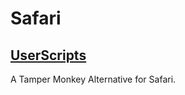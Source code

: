 # Safari

## [UserScripts](https://github.com/quoid/userscripts)

A Tamper Monkey Alternative for Safari.
